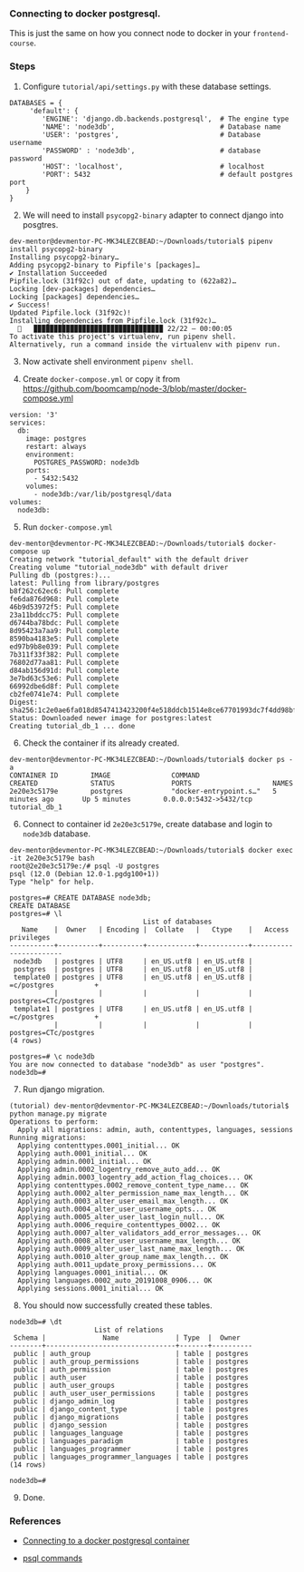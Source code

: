 ### Connecting to docker postgresql.

This is just the same on how you connect node to docker in your `frontend-course`.

### Steps

1. Configure `tutorial/api/settings.py` with these database settings.

```
DATABASES = {
     'default': {
        'ENGINE': 'django.db.backends.postgresql',  # The engine type
        'NAME': 'node3db',                          # Database name
        'USER': 'postgres',                         # Database username
        'PASSWORD' : 'node3db',                     # database password
        'HOST': 'localhost',                        # localhost
        'PORT': 5432                                # default postgres port
    }
}

```

2. We will need to install `psycopg2-binary` adapter to connect django into posgtres.

```
dev-mentor@devmentor-PC-MK34LEZCBEAD:~/Downloads/tutorial$ pipenv install psycopg2-binary
Installing psycopg2-binary…
Adding psycopg2-binary to Pipfile's [packages]…
✔ Installation Succeeded 
Pipfile.lock (31f92c) out of date, updating to (622a82)…
Locking [dev-packages] dependencies…
Locking [packages] dependencies…
✔ Success! 
Updated Pipfile.lock (31f92c)!
Installing dependencies from Pipfile.lock (31f92c)…
  🐍   ▉▉▉▉▉▉▉▉▉▉▉▉▉▉▉▉▉▉▉▉▉▉▉▉▉▉▉▉▉▉▉▉ 22/22 — 00:00:05
To activate this project's virtualenv, run pipenv shell.
Alternatively, run a command inside the virtualenv with pipenv run.

```

3. Now activate shell environment `pipenv shell`.


4. Create `docker-compose.yml` or copy it from https://github.com/boomcamp/node-3/blob/master/docker-compose.yml

```
version: '3'
services:
  db:
    image: postgres
    restart: always
    environment:
      POSTGRES_PASSWORD: node3db
    ports:
      - 5432:5432
    volumes:
      - node3db:/var/lib/postgresql/data
volumes:
  node3db:
```

5. Run `docker-compose.yml`

```
dev-mentor@devmentor-PC-MK34LEZCBEAD:~/Downloads/tutorial$ docker-compose up
Creating network "tutorial_default" with the default driver
Creating volume "tutorial_node3db" with default driver
Pulling db (postgres:)...
latest: Pulling from library/postgres
b8f262c62ec6: Pull complete
fe6da876d968: Pull complete
46b9d53972f5: Pull complete
23a11bddcc75: Pull complete
d6744ba78bdc: Pull complete
8d95423a7aa9: Pull complete
8590ba4183e5: Pull complete
ed97b9b8e039: Pull complete
7b311f33f382: Pull complete
76802d77aa81: Pull complete
d84ab156d91d: Pull complete
3e7bd63c53e6: Pull complete
66992dbe6d8f: Pull complete
cb2fe0741e74: Pull complete
Digest: sha256:1c2e0ae6fa018d8547413423200f4e518ddcb1514e8ce67701993dc7f4dd98bf
Status: Downloaded newer image for postgres:latest
Creating tutorial_db_1 ... done

```

6. Check the container if its already created. 

```
dev-mentor@devmentor-PC-MK34LEZCBEAD:~/Downloads/tutorial$ docker ps -a
CONTAINER ID        IMAGE               COMMAND                  CREATED             STATUS              PORTS                    NAMES
2e20e3c5179e        postgres            "docker-entrypoint.s…"   5 minutes ago       Up 5 minutes        0.0.0.0:5432->5432/tcp   tutorial_db_1
```

6. Connect to container id `2e20e3c5179e`, create database and login to `node3db` database.

```
dev-mentor@devmentor-PC-MK34LEZCBEAD:~/Downloads/tutorial$ docker exec -it 2e20e3c5179e bash 
root@2e20e3c5179e:/# psql -U postgres
psql (12.0 (Debian 12.0-1.pgdg100+1))
Type "help" for help.

postgres=# CREATE DATABASE node3db;
CREATE DATABASE
postgres=# \l
                                 List of databases
   Name    |  Owner   | Encoding |  Collate   |   Ctype    |   Access privileges   
-----------+----------+----------+------------+------------+-----------------------
 node3db   | postgres | UTF8     | en_US.utf8 | en_US.utf8 | 
 postgres  | postgres | UTF8     | en_US.utf8 | en_US.utf8 | 
 template0 | postgres | UTF8     | en_US.utf8 | en_US.utf8 | =c/postgres          +
           |          |          |            |            | postgres=CTc/postgres
 template1 | postgres | UTF8     | en_US.utf8 | en_US.utf8 | =c/postgres          +
           |          |          |            |            | postgres=CTc/postgres
(4 rows)

postgres=# \c node3db
You are now connected to database "node3db" as user "postgres".
node3db=# 
```

7. Run django migration.

```
(tutorial) dev-mentor@devmentor-PC-MK34LEZCBEAD:~/Downloads/tutorial$ python manage.py migrate
Operations to perform:
  Apply all migrations: admin, auth, contenttypes, languages, sessions
Running migrations:
  Applying contenttypes.0001_initial... OK
  Applying auth.0001_initial... OK
  Applying admin.0001_initial... OK
  Applying admin.0002_logentry_remove_auto_add... OK
  Applying admin.0003_logentry_add_action_flag_choices... OK
  Applying contenttypes.0002_remove_content_type_name... OK
  Applying auth.0002_alter_permission_name_max_length... OK
  Applying auth.0003_alter_user_email_max_length... OK
  Applying auth.0004_alter_user_username_opts... OK
  Applying auth.0005_alter_user_last_login_null... OK
  Applying auth.0006_require_contenttypes_0002... OK
  Applying auth.0007_alter_validators_add_error_messages... OK
  Applying auth.0008_alter_user_username_max_length... OK
  Applying auth.0009_alter_user_last_name_max_length... OK
  Applying auth.0010_alter_group_name_max_length... OK
  Applying auth.0011_update_proxy_permissions... OK
  Applying languages.0001_initial... OK
  Applying languages.0002_auto_20191008_0906... OK
  Applying sessions.0001_initial... OK

```

8. You should now successfully created these tables.

```
node3db=# \dt
                     List of relations
 Schema |              Name              | Type  |  Owner   
--------+--------------------------------+-------+----------
 public | auth_group                     | table | postgres
 public | auth_group_permissions         | table | postgres
 public | auth_permission                | table | postgres
 public | auth_user                      | table | postgres
 public | auth_user_groups               | table | postgres
 public | auth_user_user_permissions     | table | postgres
 public | django_admin_log               | table | postgres
 public | django_content_type            | table | postgres
 public | django_migrations              | table | postgres
 public | django_session                 | table | postgres
 public | languages_language             | table | postgres
 public | languages_paradigm             | table | postgres
 public | languages_programmer           | table | postgres
 public | languages_programmer_languages | table | postgres
(14 rows)

node3db=# 
```

9. Done.

### References

- [Connecting to a docker postgresql container](https://github.com/jinolacson/git-demonstration/blob/master/connect-docker-postgres/connect-docker-postgres.gif)

- [psql commands](http://postgresguide.com/utilities/psql.html)


